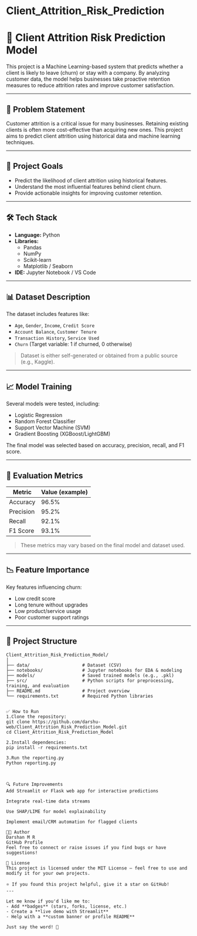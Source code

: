 # Client_Attrition_Risk_Prediction
# 🧠 Client Attrition Risk Prediction Model

This project is a Machine Learning-based system that predicts whether a client is likely to leave (churn) or stay with a company. By analyzing customer data, the model helps businesses take proactive retention measures to reduce attrition rates and improve customer satisfaction.

---

## 📌 Problem Statement

Customer attrition is a critical issue for many businesses. Retaining existing clients is often more cost-effective than acquiring new ones. This project aims to predict client attrition using historical data and machine learning techniques.

---

## 🚀 Project Goals

- Predict the likelihood of client attrition using historical features.
- Understand the most influential features behind client churn.
- Provide actionable insights for improving customer retention.

---

## 🛠️ Tech Stack

- **Language:** Python
- **Libraries:** 
  - Pandas
  - NumPy
  - Scikit-learn
  - Matplotlib / Seaborn
- **IDE:** Jupyter Notebook / VS Code

---

## 📊 Dataset Description

The dataset includes features like:

- `Age`, `Gender`, `Income`, `Credit Score`
- `Account Balance`, `Customer Tenure`
- `Transaction History`, `Service Used`
- `Churn` (Target variable: 1 if churned, 0 otherwise)

> Dataset is either self-generated or obtained from a public source (e.g., Kaggle).

---

## 📈 Model Training

Several models were tested, including:

- Logistic Regression
- Random Forest Classifier
- Support Vector Machine (SVM)
- Gradient Boosting (XGBoost/LightGBM)

The final model was selected based on accuracy, precision, recall, and F1 score.

---

## 🧪 Evaluation Metrics

| Metric        | Value (example) |
|---------------|-----------------|
| Accuracy      | 96.5%           |
| Precision     | 95.2%           |
| Recall        | 92.1%           |
| F1 Score      | 93.1%           |

> These metrics may vary based on the final model and dataset used.

---

## 📉 Feature Importance

Key features influencing churn:

- Low credit score
- Long tenure without upgrades
- Low product/service usage
- Poor customer support ratings

---

## 📂 Project Structure

```plaintext
Client_Attrition_Risk_Prediction_Model/
│
├── data/                    # Dataset (CSV)
├── notebooks/               # Jupyter notebooks for EDA & modeling
├── models/                  # Saved trained models (e.g., .pkl)
├── src/                     # Python scripts for preprocessing, training, and evaluation
├── README.md                # Project overview
└── requirements.txt         # Required Python libraries


✅ How to Run
1.Clone the repository:
git clone https://github.com/darshu-web/Client_Attrition_Risk_Prediction_Model.git
cd Client_Attrition_Risk_Prediction_Model

2.Install dependencies:
pip install -r requirements.txt

3.Run the reporting.py
Python reporting.py



🔍 Future Improvements
Add Streamlit or Flask web app for interactive predictions

Integrate real-time data streams

Use SHAP/LIME for model explainability

Implement email/CRM automation for flagged clients

👨‍💻 Author
Darshan M R
GitHub Profile
Feel free to connect or raise issues if you find bugs or have suggestions!

📜 License
This project is licensed under the MIT License – feel free to use and modify it for your own projects.

⭐ If you found this project helpful, give it a star on GitHub!
---

Let me know if you'd like me to:
- Add **badges** (stars, forks, license, etc.)
- Create a **live demo with Streamlit**
- Help with a **custom banner or profile README**

Just say the word! 🚀
